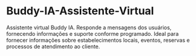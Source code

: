 # Buddy-IA-Assistente-Virtual
Assistente virtual Buddy IA. Responde a mensagens dos usuários, fornecendo informações e suporte conforme programado. Ideal para fornecer informações sobre estabelecimentos locais, eventos, reservas e processos de atendimento ao cliente.
